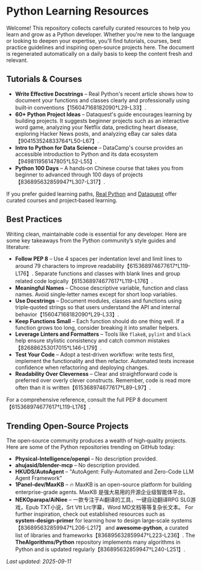 # Python Learning Resources

Welcome!  This repository collects carefully curated resources to help you
learn and grow as a Python developer.  Whether you're new to the
language or looking to deepen your expertise, you'll find tutorials,
courses, best practice guidelines and inspiring open‑source projects
here.  The document is regenerated automatically on a daily basis to
keep the content fresh and relevant.

## Tutorials & Courses

* **Write Effective Docstrings** – Real Python's recent article shows how to document your
  functions and classes clearly and professionally using built‑in
  conventions【156047168182090†L29-L33】.
* **60+ Python Project Ideas** – Dataquest's guide encourages learning by
  building projects.  It suggests beginner projects such as an
  interactive word game, analyzing your Netflix data, predicting heart
  disease, exploring Hacker News posts, and analyzing eBay car sales
  data【904153524833764†L50-L67】.
* **Intro to Python for Data Science** – DataCamp's course provides an
  accessible introduction to Python and its data ecosystem【949811956147805†L52-L55】.
* **Python 100 Days** – A hands‑on Chinese course that takes you from
  beginner to advanced through 100 days of projects【836895632859947†L307-L317】.

If you prefer guided learning paths, [Real Python](https://realpython.com/)
and [Dataquest](https://www.dataquest.io/blog/python-projects-for-beginners/)
offer curated courses and project‑based learning.

## Best Practices

Writing clean, maintainable code is essential for any developer.  Here are
some key takeaways from the Python community’s style guides and
literature:

* **Follow PEP 8** – Use 4 spaces per indentation level and limit lines
  to around 79 characters to improve readability【615368974677617†L119-L176】.  Separate
  functions and classes with blank lines and group related code
  logically【615368974677617†L119-L176】.
* **Meaningful Names** – Choose descriptive variable, function and class
  names.  Avoid single‑letter names except for short loop variables.
* **Use Docstrings** – Document modules, classes and functions using
  triple‑quoted strings so that users understand the API and internal
  behavior【156047168182090†L29-L33】.
* **Keep Functions Small** – Each function should do one thing well.  If a
  function grows too long, consider breaking it into smaller helpers.
* **Leverage Linters and Formatters** – Tools like ``flake8``, ``pylint``
  and ``black`` help ensure stylistic consistency and catch common
  mistakes【826886253017015†L146-L179】.
* **Test Your Code** – Adopt a test‑driven workflow: write tests first,
  implement the functionality and then refactor.  Automated tests
  increase confidence when refactoring and deploying changes.
* **Readability Over Cleverness** – Clear and straightforward code is
  preferred over overly clever constructs.  Remember, code is read more
  often than it is written【615368974677617†L89-L97】.

For a comprehensive reference, consult the full PEP 8 document【615368974677617†L119-L176】.

## Trending Open‑Source Projects

The open‑source community produces a wealth of high‑quality projects.
Here are some of the Python repositories trending on GitHub today:

* **Physical-Intelligence/openpi** – No description provided.
* **ahujasid/blender-mcp** – No description provided.
* **HKUDS/AutoAgent** – "AutoAgent: Fully-Automated and Zero-Code LLM Agent Framework"
* **1Panel-dev/MaxKB** – 🔥 MaxKB is an open-source platform for building enterprise-grade agents. MaxKB 是强大易用的开源企业级智能体平台。
* **NEKOparapa/AiNiee** – 一款专注于Ai翻译的工具，一键自动翻译RPG SLG游戏，Epub TXT小说，Srt Vtt Lrc字幕，Word MD文档等等复杂长文本。
For further inspiration, check out established resources such as
**system‑design‑primer** for learning how to design large‑scale
systems【836895632859947†L206-L217】 and **awesome‑python**, a curated list of
libraries and frameworks【836895632859947†L223-L236】.  The **TheAlgorithms/Python**
repository implements many algorithms in Python and is updated
regularly【836895632859947†L240-L251】.

_Last updated: 2025-09-11_

